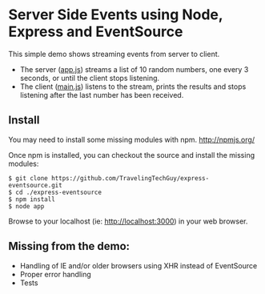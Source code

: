Server Side Events using Node, Express and EventSource
======================================================

This simple demo shows streaming events from server to client.

* The server ([app.js](https://github.com/TravelingTechGuy/express-eventsource/blob/master/app.js)) streams a list of 10 random numbers, one every 3 seconds, or until the client stops listening.
* The client ([main.js](https://github.com/TravelingTechGuy/express-eventsource/blob/master/public/javascripts/main.js)) listens to the stream, prints the results and stops listening after the last number has been received.


Install
-------

You may need to install some missing modules with npm. http://npmjs.org/

Once npm is installed, you can checkout the source and install the missing modules:

	$ git clone https://github.com/TravelingTechGuy/express-eventsource.git
	$ cd ./express-eventsource
	$ npm install
	$ node app

Browse to your localhost (ie: [http://localhost:3000](http://localhost:3000)) in your web browser.


Missing from the demo:
----------------------
+ Handling of IE and/or older browsers using XHR instead of EventSource
+ Proper error handling
+ Tests